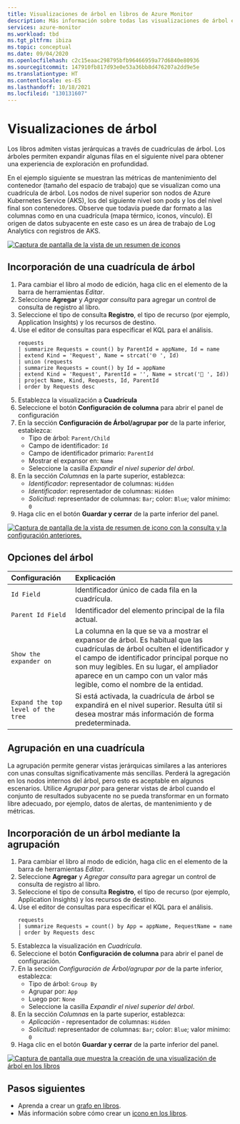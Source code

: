 ```yaml
---
title: Visualizaciones de árbol en libros de Azure Monitor
description: Más información sobre todas las visualizaciones de árbol en libros de Azure Monitor.
services: azure-monitor
ms.workload: tbd
ms.tgt_pltfrm: ibiza
ms.topic: conceptual
ms.date: 09/04/2020
ms.openlocfilehash: c2c15eaac298795bfb96466959a77d6840e80936
ms.sourcegitcommit: 147910fb817d93e0e53a36bb8d476207a2dd9e5e
ms.translationtype: HT
ms.contentlocale: es-ES
ms.lasthandoff: 10/18/2021
ms.locfileid: "130131607"
---
```

# <a name="tree-visualizations"></a>Visualizaciones de árbol

Los libros admiten vistas jerárquicas a través de cuadrículas de árbol. Los árboles permiten expandir algunas filas en el siguiente nivel para obtener una experiencia de exploración en profundidad.

En el ejemplo siguiente se muestran las métricas de mantenimiento del contenedor (tamaño del espacio de trabajo) que se visualizan como una cuadrícula de árbol. Los nodos de nivel superior son nodos de Azure Kubernetes Service (AKS), los del siguiente nivel son pods y los del nivel final son contenedores. Observe que todavía puede dar formato a las columnas como en una cuadrícula (mapa térmico, iconos, vínculo). El origen de datos subyacente en este caso es un área de trabajo de Log Analytics con registros de AKS.

[![Captura de pantalla de la vista de un resumen de iconos](./media/workbooks-tree-visualizations/trees.png)](./media/workbooks-tree-visualizations/trees.png#lightbox)

## <a name="adding-a-tree-grid"></a>Incorporación de una cuadrícula de árbol
1. Para cambiar el libro al modo de edición, haga clic en el elemento de la barra de herramientas _Editar_.
2. Seleccione **Agregar** y *Agregar consulta* para agregar un control de consulta de registro al libro.
3. Seleccione el tipo de consulta **Registro**, el tipo de recurso (por ejemplo, Application Insights) y los recursos de destino.
4. Use el editor de consultas para especificar el KQL para el análisis.
    ```kusto
    requests
    | summarize Requests = count() by ParentId = appName, Id = name
    | extend Kind = 'Request', Name = strcat('🌐 ', Id)
    | union (requests
    | summarize Requests = count() by Id = appName
    | extend Kind = 'Request', ParentId = '', Name = strcat('📱 ', Id))
    | project Name, Kind, Requests, Id, ParentId
    | order by Requests desc
    ```
5. Establezca la visualización a **Cuadrícula**
6. Seleccione el botón **Configuración de columna** para abrir el panel de configuración
7. En la sección **Configuración de Árbol/agrupar por** de la parte inferior, establezca:
    * Tipo de árbol: `Parent/Child`
    * Campo de identificador: `Id`
    * Campo de identificador primario: `ParentId`
    * Mostrar el expansor en: `Name`
    * Seleccione la casilla *Expandir el nivel superior del árbol*.
8. En la sección _Columnas_ en la parte superior, establezca:
    * _Identificador_: representador de columnas: `Hidden`
    * _Identificador_: representador de columnas: `Hidden`
    * _Solicitud_: representador de columnas: `Bar`; color: `Blue`; valor mínimo: `0`
9. Haga clic en el botón **Guardar y cerrar** de la parte inferior del panel.

[![Captura de pantalla de la vista de resumen de icono con la consulta y la configuración anteriores.](./media/workbooks-tree-visualizations/tree-settings.png)](./media/workbooks-tree-visualizations/tree-settings.png#lightbox)

## <a name="tree-settings"></a>Opciones del árbol

| Configuración | Explicación |
|:------------- |:-------------|
| `Id Field` | Identificador único de cada fila en la cuadrícula. |
| `Parent Id Field` | Identificador del elemento principal de la fila actual. |
| `Show the expander on` | La columna en la que se va a mostrar el expansor de árbol. Es habitual que las cuadrículas de árbol oculten el identificador y el campo de identificador principal porque no son muy legibles. En su lugar, el ampliador aparece en un campo con un valor más legible, como el nombre de la entidad. |
| `Expand the top level of the tree` | Si está activada, la cuadrícula de árbol se expandirá en el nivel superior. Resulta útil si desea mostrar más información de forma predeterminada. |

## <a name="grouping-in-a-grid"></a>Agrupación en una cuadrícula

La agrupación permite generar vistas jerárquicas similares a las anteriores con unas consultas significativamente más sencillas. Perderá la agregación en los nodos internos del árbol, pero esto es aceptable en algunos escenarios. Utilice *Agrupar por* para generar vistas de árbol cuando el conjunto de resultados subyacente no se pueda transformar en un formato libre adecuado, por ejemplo, datos de alertas, de mantenimiento y de métricas.

## <a name="adding-a-tree-using-grouping"></a>Incorporación de un árbol mediante la agrupación

1. Para cambiar el libro al modo de edición, haga clic en el elemento de la barra de herramientas _Editar_.
2. Seleccione **Agregar** y *Agregar consulta* para agregar un control de consulta de registro al libro.
3. Seleccione el tipo de consulta **Registro**, el tipo de recurso (por ejemplo, Application Insights) y los recursos de destino.
4. Use el editor de consultas para especificar el KQL para el análisis.
    ```kusto
    requests
    | summarize Requests = count() by App = appName, RequestName = name
    | order by Requests desc
    ```
1. Establezca la visualización en *Cuadrícula*.
2. Seleccione el botón **Configuración de columna** para abrir el panel de configuración.
3. En la sección *Configuración de Árbol/agrupar por* de la parte inferior, establezca:
    * Tipo de árbol: `Group By`
    * Agrupar por: `App`
    * Luego por: `None`
    * Seleccione la casilla *Expandir el nivel superior del árbol*.
4. En la sección *Columnas* en la parte superior, establezca:
    * *Aplicación* - representador de columnas: `Hidden`
    * *Solicitud*: representador de columnas: `Bar`; color: `Blue`; valor mínimo: `0`
5. Haga clic en el botón **Guardar y cerrar** de la parte inferior del panel.

[![Captura de pantalla que muestra la creación de una visualización de árbol en los libros](./media/workbooks-tree-visualizations/tree-group-create.png)](./media/workbooks-tree-visualizations/tree-group-create.png#lightbox)

## <a name="next-steps"></a>Pasos siguientes

* Aprenda a crear un [grafo en libros](workbooks-graph-visualizations.md).
* Más información sobre cómo crear un [icono en los libros](workbooks-tile-visualizations.md).
